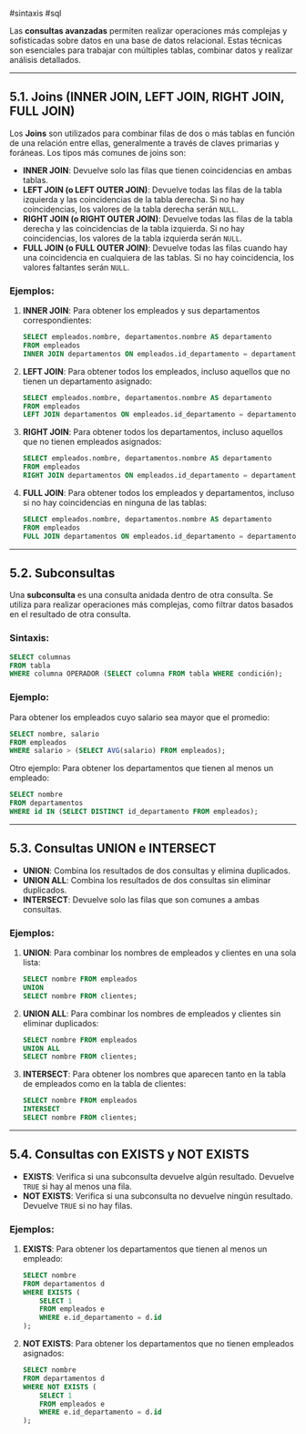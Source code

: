 #sintaxis #sql

Las **consultas avanzadas** permiten realizar operaciones más complejas y sofisticadas sobre datos en una base de datos relacional. Estas técnicas son esenciales para trabajar con múltiples tablas, combinar datos y realizar análisis detallados.

---

## 5.1. Joins (INNER JOIN, LEFT JOIN, RIGHT JOIN, FULL JOIN)

Los **Joins** son utilizados para combinar filas de dos o más tablas en función de una relación entre ellas, generalmente a través de claves primarias y foráneas. Los tipos más comunes de joins son:

- **INNER JOIN**: Devuelve solo las filas que tienen coincidencias en ambas tablas.
- **LEFT JOIN (o LEFT OUTER JOIN)**: Devuelve todas las filas de la tabla izquierda y las coincidencias de la tabla derecha. Si no hay coincidencias, los valores de la tabla derecha serán `NULL`.
- **RIGHT JOIN (o RIGHT OUTER JOIN)**: Devuelve todas las filas de la tabla derecha y las coincidencias de la tabla izquierda. Si no hay coincidencias, los valores de la tabla izquierda serán `NULL`.
- **FULL JOIN (o FULL OUTER JOIN)**: Devuelve todas las filas cuando hay una coincidencia en cualquiera de las tablas. Si no hay coincidencia, los valores faltantes serán `NULL`.

### Ejemplos:

1. **INNER JOIN**:
   Para obtener los empleados y sus departamentos correspondientes:
   ```sql
   SELECT empleados.nombre, departamentos.nombre AS departamento
   FROM empleados
   INNER JOIN departamentos ON empleados.id_departamento = departamentos.id;
   ```

2. **LEFT JOIN**:
   Para obtener todos los empleados, incluso aquellos que no tienen un departamento asignado:
   ```sql
   SELECT empleados.nombre, departamentos.nombre AS departamento
   FROM empleados
   LEFT JOIN departamentos ON empleados.id_departamento = departamentos.id;
   ```

3. **RIGHT JOIN**:
   Para obtener todos los departamentos, incluso aquellos que no tienen empleados asignados:
   ```sql
   SELECT empleados.nombre, departamentos.nombre AS departamento
   FROM empleados
   RIGHT JOIN departamentos ON empleados.id_departamento = departamentos.id;
   ```

4. **FULL JOIN**:
   Para obtener todos los empleados y departamentos, incluso si no hay coincidencias en ninguna de las tablas:
   ```sql
   SELECT empleados.nombre, departamentos.nombre AS departamento
   FROM empleados
   FULL JOIN departamentos ON empleados.id_departamento = departamentos.id;
   ```

---

## 5.2. Subconsultas

Una **subconsulta** es una consulta anidada dentro de otra consulta. Se utiliza para realizar operaciones más complejas, como filtrar datos basados en el resultado de otra consulta.

### Sintaxis:
```sql
SELECT columnas
FROM tabla
WHERE columna OPERADOR (SELECT columna FROM tabla WHERE condición);
```

### Ejemplo:
Para obtener los empleados cuyo salario sea mayor que el promedio:
```sql
SELECT nombre, salario
FROM empleados
WHERE salario > (SELECT AVG(salario) FROM empleados);
```

Otro ejemplo: Para obtener los departamentos que tienen al menos un empleado:
```sql
SELECT nombre
FROM departamentos
WHERE id IN (SELECT DISTINCT id_departamento FROM empleados);
```

---

## 5.3. Consultas UNION e INTERSECT

- **UNION**: Combina los resultados de dos consultas y elimina duplicados.
- **UNION ALL**: Combina los resultados de dos consultas sin eliminar duplicados.
- **INTERSECT**: Devuelve solo las filas que son comunes a ambas consultas.

### Ejemplos:

1. **UNION**:
   Para combinar los nombres de empleados y clientes en una sola lista:
   ```sql
   SELECT nombre FROM empleados
   UNION
   SELECT nombre FROM clientes;
   ```

2. **UNION ALL**:
   Para combinar los nombres de empleados y clientes sin eliminar duplicados:
   ```sql
   SELECT nombre FROM empleados
   UNION ALL
   SELECT nombre FROM clientes;
   ```

3. **INTERSECT**:
   Para obtener los nombres que aparecen tanto en la tabla de empleados como en la tabla de clientes:
   ```sql
   SELECT nombre FROM empleados
   INTERSECT
   SELECT nombre FROM clientes;
   ```

---

## 5.4. Consultas con EXISTS y NOT EXISTS

- **EXISTS**: Verifica si una subconsulta devuelve algún resultado. Devuelve `TRUE` si hay al menos una fila.
- **NOT EXISTS**: Verifica si una subconsulta no devuelve ningún resultado. Devuelve `TRUE` si no hay filas.

### Ejemplos:

1. **EXISTS**:
   Para obtener los departamentos que tienen al menos un empleado:
   ```sql
   SELECT nombre
   FROM departamentos d
   WHERE EXISTS (
       SELECT 1
       FROM empleados e
       WHERE e.id_departamento = d.id
   );
   ```

2. **NOT EXISTS**:
   Para obtener los departamentos que no tienen empleados asignados:
   ```sql
   SELECT nombre
   FROM departamentos d
   WHERE NOT EXISTS (
       SELECT 1
       FROM empleados e
       WHERE e.id_departamento = d.id
   );
   ```

